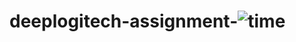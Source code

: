 # deeplogitech-assignment-![time](https://github.com/riteshmaurya089/deeplogitech-assignment-/assets/119353953/e7b3a0dc-d0ec-4e34-9937-9e1a7a0bc0ad)
